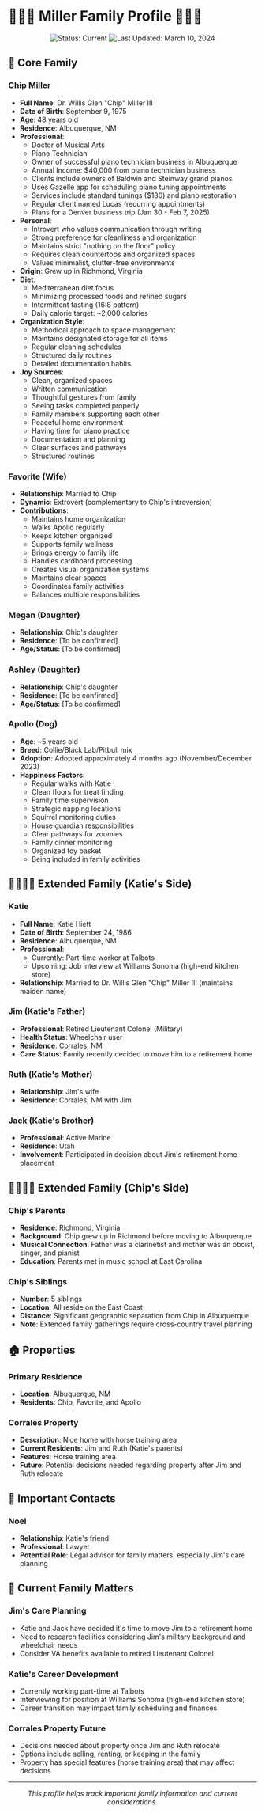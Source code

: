 # 👨‍👩‍🐕 Miller Family Profile 👨‍👩‍🐕

<div align="center">
  <img src="https://img.shields.io/badge/Status-Current-brightgreen" alt="Status: Current">
  <img src="https://img.shields.io/badge/Last_Updated-March_10_2024-blue" alt="Last Updated: March 10, 2024">
</div>

## 👫 Core Family

### Chip Miller
- **Full Name**: Dr. Willis Glen "Chip" Miller III
- **Date of Birth**: September 9, 1975
- **Age**: 48 years old
- **Residence**: Albuquerque, NM
- **Professional**: 
  - Doctor of Musical Arts
  - Piano Technician
  - Owner of successful piano technician business in Albuquerque
  - Annual Income: $40,000 from piano technician business
  - Clients include owners of Baldwin and Steinway grand pianos
  - Uses Gazelle app for scheduling piano tuning appointments
  - Services include standard tunings ($180) and piano restoration
  - Regular client named Lucas (recurring appointments)
  - Plans for a Denver business trip (Jan 30 - Feb 7, 2025)
- **Personal**: 
  - Introvert who values communication through writing
  - Strong preference for cleanliness and organization
  - Maintains strict "nothing on the floor" policy
  - Requires clean countertops and organized spaces
  - Values minimalist, clutter-free environments
- **Origin**: Grew up in Richmond, Virginia
- **Diet**: 
  - Mediterranean diet focus
  - Minimizing processed foods and refined sugars
  - Intermittent fasting (16:8 pattern)
  - Daily calorie target: ~2,000 calories
- **Organization Style**:
  - Methodical approach to space management
  - Maintains designated storage for all items
  - Regular cleaning schedules
  - Structured daily routines
  - Detailed documentation habits
- **Joy Sources**: 
  - Clean, organized spaces
  - Written communication
  - Thoughtful gestures from family
  - Seeing tasks completed properly
  - Family members supporting each other
  - Peaceful home environment
  - Having time for piano practice
  - Documentation and planning
  - Clear surfaces and pathways
  - Structured routines

### Favorite (Wife)
- **Relationship**: Married to Chip
- **Dynamic**: Extrovert (complementary to Chip's introversion)
- **Contributions**:
  - Maintains home organization
  - Walks Apollo regularly
  - Keeps kitchen organized
  - Supports family wellness
  - Brings energy to family life
  - Handles cardboard processing
  - Creates visual organization systems
  - Maintains clear spaces
  - Coordinates family activities
  - Balances multiple responsibilities

### Megan (Daughter)
- **Relationship**: Chip's daughter
- **Residence**: [To be confirmed]
- **Age/Status**: [To be confirmed]

### Ashley (Daughter)
- **Relationship**: Chip's daughter
- **Residence**: [To be confirmed]
- **Age/Status**: [To be confirmed]

### Apollo (Dog)
- **Age**: ~5 years old
- **Breed**: Collie/Black Lab/Pitbull mix
- **Adoption**: Adopted approximately 4 months ago (November/December 2023)
- **Happiness Factors**:
  - Regular walks with Katie
  - Clean floors for treat finding
  - Family time supervision
  - Strategic napping locations
  - Squirrel monitoring duties
  - House guardian responsibilities
  - Clear pathways for zoomies
  - Family dinner monitoring
  - Organized toy basket
  - Being included in family activities

## 👨‍👩‍👧‍👦 Extended Family (Katie's Side)

### Katie
- **Full Name**: Katie Hiett
- **Date of Birth**: September 24, 1986
- **Residence**: Albuquerque, NM
- **Professional**: 
  - Currently: Part-time worker at Talbots
  - Upcoming: Job interview at Williams Sonoma (high-end kitchen store)
- **Relationship**: Married to Dr. Willis Glen "Chip" Miller III (maintains maiden name)

### Jim (Katie's Father)
- **Professional**: Retired Lieutenant Colonel (Military)
- **Health Status**: Wheelchair user
- **Residence**: Corrales, NM
- **Care Status**: Family recently decided to move him to a retirement home

### Ruth (Katie's Mother)
- **Relationship**: Jim's wife
- **Residence**: Corrales, NM with Jim

### Jack (Katie's Brother)
- **Professional**: Active Marine
- **Residence**: Utah
- **Involvement**: Participated in decision about Jim's retirement home placement

## 👨‍👩‍👧‍👦 Extended Family (Chip's Side)

### Chip's Parents
- **Residence**: Richmond, Virginia
- **Background**: Chip grew up in Richmond before moving to Albuquerque
- **Musical Connection**: Father was a clarinetist and mother was an oboist, singer, and pianist
- **Education**: Parents met in music school at East Carolina

### Chip's Siblings
- **Number**: 5 siblings
- **Location**: All reside on the East Coast
- **Distance**: Significant geographic separation from Chip in Albuquerque
- **Note**: Extended family gatherings require cross-country travel planning

## 🏠 Properties

### Primary Residence
- **Location**: Albuquerque, NM
- **Residents**: Chip, Favorite, and Apollo

### Corrales Property
- **Description**: Nice home with horse training area
- **Current Residents**: Jim and Ruth (Katie's parents)
- **Features**: Horse training area
- **Future**: Potential decisions needed regarding property after Jim and Ruth relocate

## 👥 Important Contacts

### Noel
- **Relationship**: Katie's friend
- **Professional**: Lawyer
- **Potential Role**: Legal advisor for family matters, especially Jim's care planning

## 📝 Current Family Matters

### Jim's Care Planning
- Katie and Jack have decided it's time to move Jim to a retirement home
- Need to research facilities considering Jim's military background and wheelchair needs
- Consider VA benefits available to retired Lieutenant Colonel

### Katie's Career Development
- Currently working part-time at Talbots
- Interviewing for position at Williams Sonoma (high-end kitchen store)
- Career transition may impact family scheduling and finances

### Corrales Property Future
- Decisions needed about property once Jim and Ruth relocate
- Options include selling, renting, or keeping in the family
- Property has special features (horse training area) that may affect decisions

---

<div align="center">
  <p><i>This profile helps track important family information and current considerations.</i></p>
</div> 